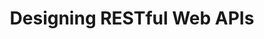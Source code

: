 ---
title: Designing RESTful Web APIs
type: [Technical, Pluralsight]
image: /assets/awards/designing-restful-web-apis.png
layout: award
---